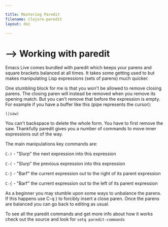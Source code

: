 ```yaml
---

title: Mastering Paredit
filename: clojure-paredit
layout: doc

---
```


# --> Working with paredit

Emacs Live comes bundled with paredit which keeps your parens and square brackets balanced at all times. It takes some getting used to but makes manipulating Lisp expressions (sets of parens) much quicker.

One stumbling block for me is that you won't be allowed to remove closing parens. The closing paren will instead be removed when you remove its opening match. But you can't remove that before the expression is empty. For example if you have a buffer like this (pipe represents the cursor):

    (|saw)

You can't backspace to delete the whole form. You have to first remove the saw. Thankfully paredit gives you a number of commands to move inner expressions out of the way.

The main manipulations key commands are:

`C-)` - "Slurp" the next expression into this expression

`C-(` - "Slurp" the previous expression into this expression

`C-}` - "Barf" the current expression out to the right of its parent expression

`C-{` - "Barf" the current expression out to the left of its parent expression

As a beginner you may stumble upon some ways to unbalance the parens. If this happens use C-q ) to forcibly insert a close paren. Once the parens are balanced you can go back to editing as usual.

To see all the paredit commands and get more info about how it works check out the source and look for `setq paredit-commands`
